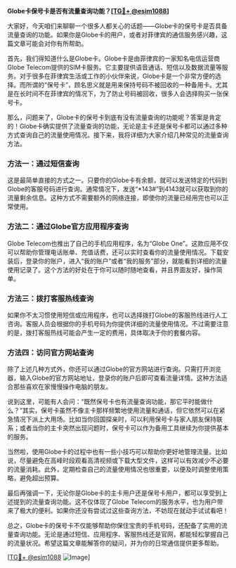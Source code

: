 **Globe卡保号卡是否有流量查询功能？[[TG💪+ @esim1088](https://t.me/s/esim1088)]**

大家好，今天咱们来聊聊一个很多人都关心的话题——Globe卡的保号卡是否具备流量查询的功能。如果你是Globe卡的用户，或者对菲律宾的通信服务感兴趣，这篇文章可能会对你有所帮助。

首先，我们得知道什么是Globe卡。Globe卡是由菲律宾的一家知名电信运营商Globe Telecom提供的SIM卡服务。它主要提供语音通话、短信以及数据流量等服务。对于很多在菲律宾生活或工作的小伙伴来说，Globe卡是一个非常方便的选择。而所谓的“保号卡”，顾名思义就是用来保持号码不被回收的一种备用卡。尤其是在长时间不在菲律宾的情况下，为了防止号码被回收，很多人会选择购买一张保号卡。

那么，问题来了，Globe卡的保号卡到底有没有流量查询的功能呢？答案是肯定的！Globe卡确实提供了流量查询的功能，无论是主卡还是保号卡都可以通过多种方式查询自己的流量使用情况。接下来，我将详细为大家介绍几种常见的流量查询方法。

### 方法一：通过短信查询

这是最简单直接的方式之一。只要你的Globe卡有余额，就可以发送特定的代码到Globe的客服号码进行查询。通常情况下，发送“*143#”到4143就可以获取到你的流量剩余信息。这种方式不需要额外的网络连接，即使你的流量已经用完也可以正常使用。

### 方法二：通过Globe官方应用程序查询

Globe Telecom也推出了自己的手机应用程序，名为“Globe One”。这款应用不仅可以帮助你管理电话账单、充值话费，还可以实时查看你的流量使用情况。下载安装后，登录你的账户，进入“我的账户”或者“我的服务”部分，就能看到详细的流量使用记录了。这个方法的好处在于你可以随时随地查看，并且界面友好，操作简单。

### 方法三：拨打客服热线查询

如果你不太习惯使用短信或应用程序，也可以选择拨打Globe的客服热线进行人工咨询。客服人员会根据你的手机号码为你提供详细的流量使用情况。不过需要注意的是，拨打客服热线可能会产生一定的费用，具体取决于你的套餐内容。

### 方法四：访问官方网站查询

除了上述几种方式外，你还可以通过Globe的官方网站进行查询。只需打开浏览器，输入Globe的官方网站地址，登录你的账户后即可查看流量详情。这种方法适合那些喜欢在家慢慢操作电脑的朋友。

说到这里，可能有人会问：“既然保号卡也有流量查询功能，那它平时能做什么？”其实，保号卡虽然不像主卡那样频繁地使用流量和通话，但它依然可以在紧急情况下派上大用场。比如当你回国探亲时，可以利用保号卡与家人朋友保持联系；或者当你的主卡突然出现问题时，保号卡可以作为备用工具继续为你提供基本的服务。

当然啦，使用Globe卡的过程中也有一些小技巧可以帮助你更好地管理流量。比如说，尽量避免在高峰时段观看高清视频或下载大型文件，这样可以有效减少不必要的流量消耗。此外，定期检查自己的流量使用情况也很重要，以便及时调整使用策略，避免超出预算。

最后再强调一下，无论你是Globe卡的主卡用户还是保号卡用户，都可以享受到上述提到的流量查询功能。这不仅体现了Globe Telecom的服务水平，也为用户带来了极大的便利。如果你还没有尝试过这些查询方法，不妨现在就动手试试看吧！

总之，Globe卡的保号卡不仅能够帮助你保住宝贵的手机号码，还配备了实用的流量查询功能。无论是通过短信、应用程序、客服热线还是官网，都能轻松掌握自己的流量状况。希望这篇文章能解答你的疑问，并为你的日常通信提供更多帮助。

[[TG💪+ @esim1088](https://t.me/s/esim1088) ![Image](https://i.postimg.cc/4NQfJmqS/Snipaste-2025-05-13-00-14-12.png)]